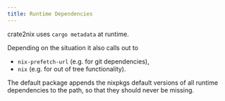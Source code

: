 ```yaml
---
title: Runtime Dependencies
---
```


crate2nix uses `cargo metadata` at runtime.

Depending on the situation it also calls out to

* `nix-prefetch-url` (e.g. for git dependencies),
* `nix` (e.g. for out of tree functionality).

The default package appends the nixpkgs default versions of all runtime
dependencies to the path, so that they should never be missing.
